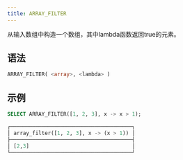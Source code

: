 ```yaml
---
title: ARRAY_FILTER
---
```


从输入数组中构造一个数组，其中lambda函数返回true的元素。

## 语法

```sql
ARRAY_FILTER( <array>, <lambda> )
```

## 示例

```sql
SELECT ARRAY_FILTER([1, 2, 3], x -> x > 1);

┌───────────────────────────────────────┐
│ array_filter([1, 2, 3], x -> (x > 1)) │
├───────────────────────────────────────┤
│ [2,3]                                 │
└───────────────────────────────────────┘
```